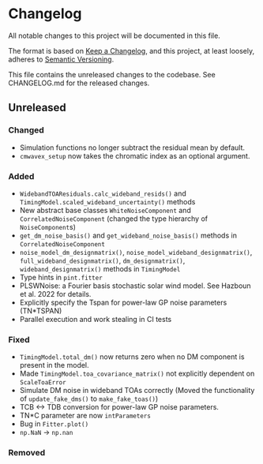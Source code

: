 # Changelog
All notable changes to this project will be documented in this file.

The format is based on [Keep a Changelog](https://keepachangelog.com/en/1.0.0/),
and this project, at least loosely, adheres to [Semantic Versioning](https://semver.org/spec/v2.0.0.html).

This file contains the unreleased changes to the codebase. See CHANGELOG.md for
the released changes.

## Unreleased
### Changed
- Simulation functions no longer subtract the residual mean by default.
- `cmwavex_setup` now takes the chromatic index as an optional argument.
### Added
- `WidebandTOAResiduals.calc_wideband_resids()` and `TimingModel.scaled_wideband_uncertainty()` methods
- New abstract base classes `WhiteNoiseComponent` and `CorrelatedNoiseComponent` (changed the type hierarchy of `NoiseComponent`s)
- `get_dm_noise_basis()` and `get_wideband_noise_basis()` methods in `CorrelatedNoiseComponent`
- `noise_model_dm_designmatrix()`, `noise_model_wideband_designmatrix()`, `full_wideband_designmatrix()`, `dm_designmatrix()`, `wideband_designmatrix()` methods in `TimingModel`
- Type hints in `pint.fitter`
- PLSWNoise: a Fourier basis stochastic solar wind model. See Hazboun et al. 2022 for details.
- Explicitly specify the Tspan for power-law GP noise parameters (TN*TSPAN)
- Parallel execution and work stealing in CI tests
### Fixed
- `TimingModel.total_dm()` now returns zero when no DM component is present in the model.
- Made `TimingModel.toa_covariance_matrix()` not explicitly dependent on `ScaleToaError`
- Simulate DM noise in wideband TOAs correctly (Moved the functionality of `update_fake_dms()` to `make_fake_toas()`)
- TCB <-> TDB conversion for power-law GP noise parameters.
- TN*C parameter are now `intParameters`
- Bug in `Fitter.plot()`
- `np.NaN` -> `np.nan`
### Removed
